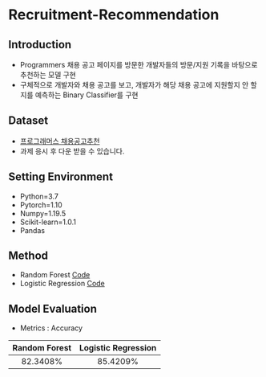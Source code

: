 # Recruitment-Recommendation

## Introduction
* Programmers 채용 공고 페이지를 방문한 개발자들의 방문/지원 기록을 바탕으로 추천하는 모델 구현
* 구체적으로 개발자와 채용 공고를 보고, 개발자가 해당 채용 공고에 지원할지 안 할지를 예측하는 Binary Classifier를 구현


## Dataset
* [프로그래머스 채용공고추천](https://programmers.co.kr/skill_check_assignments/1)
* 과제 응시 후 다운 받을 수 있습니다.


## Setting Environment
* Python=3.7
* Pytorch=1.10
* Numpy=1.19.5
* Scikit-learn=1.0.1
* Pandas


## Method
* Random Forest [Code](https://github.com/jgyy4775/Recruitment-Recommendation/tree/main/using_randomforest)
* Logistic Regression [Code](https://github.com/jgyy4775/Recruitment-Recommendation/tree/main/using_ann)


## Model Evaluation
* Metrics :  Accuracy

|Random Forest|Logistic Regression|
|:-----------:|:-----------:|
|  82.3408%   |  85.4209%  |
